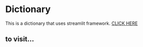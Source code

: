 # Dictionary
This is a dictionary that uses streamlit framework. 
<a href = 'https://programindz-dictionary-dictionary-stcc7j.streamlitapp.com/'> CLICK HERE<a/>
<h2> to visit...<h2/>
